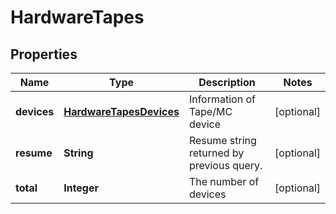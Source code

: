 
# HardwareTapes

## Properties
Name | Type | Description | Notes
------------ | ------------- | ------------- | -------------
**devices** | [**HardwareTapesDevices**](HardwareTapesDevices.md) | Information of Tape/MC device |  [optional]
**resume** | **String** | Resume string returned by previous query. |  [optional]
**total** | **Integer** | The number of devices |  [optional]



